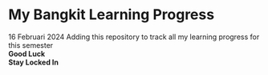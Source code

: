 # My Bangkit Learning Progress
16 Februari 2024
Adding this repository to track all my learning progress for this semester <br />
**Good Luck** <br />
**Stay Locked In** <br />
